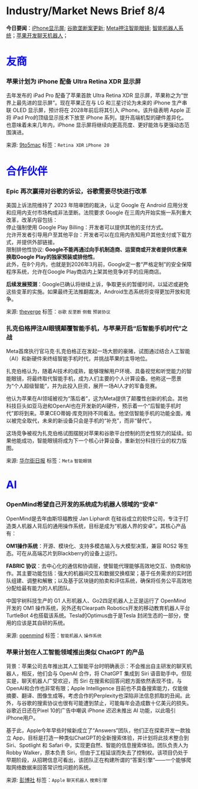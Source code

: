 # Industry/Market News Brief 8/4

**今日要闻**：[iPhone显示屏](#1); [谷歌垄断案更新](#2); [Meta押注智能眼镜](#3); [智能机器人系统](#4)；[苹果开发聊天机器人](#5)；

# <span style="color:blue;">友商</span>

<a name="1"></a>

### 苹果计划为 iPhone 配备 Ultra Retina XDR 显示屏

去年发布的 iPad Pro 配备了苹果首款 Ultra Retina XDR 显示屏，苹果称之为“世界上最先进的显示屏”。现在苹果正在与 LG 和三星讨论为未来的 iPhone 生产串联 OLED 显示屏，预计将在 2028年前后将其引入 iPhone。该升级表明 Apple 正将 iPad Pro的顶级显示技术下放至 iPhone 系列，提升高端机型的硬件差异化。也意味着未来几年内，iPhone 显示屏将继续向更高亮度、更好能效与更强动态范围演进。

来源: [9to5mac](https://9to5mac.com/2025/08/04/apple-plans-to-give-iphone-an-ultra-retina-xdr-display-report/)
标签：`Retina XDR` `iPhone 20` 

# <span style="color:blue;">合作伙伴</span>

<a name="2"></a>

### Epic 再次赢得对谷歌的诉讼，谷歌需要尽快进行改革

美国上诉法院维持了 2023 年陪审团的裁决，认定 Google 在 Android 应用分发和应用内支付市场构成非法垄断。法院要求 Google 在三周内开始实施一系列重大改革，改革内容包括：  
停止强制使用 Google Play Billing：开发者可以提供其他的支付方式。  
允许开发者引导用户至其他平台：开发者可以在应用内告知用户其他支付或下载方式，并提供外部链接。  
限制排他性协议: **Google不能再通过向手机制造商、运营商或开发者提供优惠来换取Google Play的独家预装或排他性**。  
此外，在8个月内，也就是到2026年3月前，Google定一套“严格定制”的安全保障程序系统，允许在Google Play商店内上架其他竞争对手的应用商店。

**后续发展预测**：Google已确认将继续上诉，争取更长的暂缓时间，以延迟或避免这些变革的实施。如果最终无法推翻裁决，Android生态系统将变得更加开放和竞争。

来源: [theverge](https://www.theverge.com/news/717440/google-epic-open-play-store-emergency-stay)
标签：`谷歌` `反垄断` `侧载` `预装协议`


<a name="3"></a>

### 扎克伯格押注AI眼镜颠覆智能手机，与苹果开启“后智能手机时代”之战

Meta首席执行官马克·扎克伯格正在发起一场大胆的豪赌，试图通过结合人工智能（AI）和新硬件来终结智能手机时代，并挑战苹果的主导地位。

扎克伯格认为，随着AI技术的成熟，能够理解用户环境、具备视觉和听觉能力的智能眼镜，将最终取代智能手机，成为人们主要的个人计算设备。他称这一愿景为“个人超级智能”，并为此投入巨资，展开一场AI人才的军备竞赛。

他认为苹果在AI领域被视为“落后者”，这为Meta提供了颠覆性创新的机会。其他科技巨头如亚马逊和OpenAI也在开发新的AI硬件，预示着一个“后智能手机时代”即将到来。苹果CEO蒂姆·库克则持不同看法。他坚信智能手机的功能全面，难以被完全取代，未来的新设备只会是手机的“补充”，而非“替代”。

这场竞争被视为扎克伯格试图摆脱对苹果和谷歌平台控制的历史性努力的延续。如果他能成功，智能眼镜将成为下一个核心计算设备，重新划分科技行业的权力版图。

来源: [华尔街日报](https://www.wsj.com/tech/ai/mark-zuckerberg-just-declared-war-on-the-iphone-30163885)
标签：`Meta` `智能眼镜`

# <span style="color:blue;">AI</span>

<a name="4"></a>

### OpenMind希望自己开发的系统成为机器人领域的“安卓”

OpenMind是去年由斯坦福教授 Jan Liphardt 在硅谷成立的软件公司，专注于打造类人机器人背后的通用操作系统，目标是成为“机器人界的安卓”。其核心产品有：

**OM1操作系统**：开源、模块化、支持多模态输入与大模型决策，兼容 ROS2 等生态。可在从高端芯片到Blackberry的设备上运行。

**FABRIC 协议**：去中心化的通信和协调层，使智能代理能够高效地交互、协商和协作。其主要功能包括：强大的机器间交互和数据交换框架；基于任务需求的实时团队组建、调整和解散；以及基于区块链的拍卖和评估系统，确保将任务公平高效地分配给最有能力的人机团队。

中国宇树科技生产的 G1 人形机器人、Go2四足机器人上正是运行了 OpenMind 开发的 OM1 操作系统，另外还有Clearpath Robotics开发的移动教育机器人平台TurtleBot 4也搭载该系统。Tesla的Optimus由于是Tesla 封闭生态的一部分，使用的应该是其自研的系统。

来源: [openmind](https://openmind.org/)
标签：`智能机器人` `操作系统` 


<a name="5"></a>

### 苹果计划在人工智能领域推出类似 ChatGPT 的产品

背景：苹果公司去年推出其人工智能平台时明确表示：不会推出自主研发的聊天机器人，相反，他们会与 OpenAI 合作，将 ChatGPT 集成到 Siri 语音助手中。但现实是，聊天机器人广受欢迎，而 Siri 在搜索和回答问题方面依然表现不佳，与OpenAI和合作也非常有限；Apple Intelligence 目前也不具备搜索能力，仅能做摘要、翻译、图像生成等。考虑合作的Perplexity也深陷非法信息抓取的丑闻。此外，与谷歌的搜索协议也很有可能遭到禁止，可能每年会造成数十亿美元的损失。谷歌近日还在Pixel 10的广告中嘲讽 iPhone 迟迟未推出 AI 功能，以此吸引iPhone用户。

基于此，Apple今年早些时候新成立了“Answers”团队，他们正在探索开发一款独立 App，目标是打造一种类似ChatGPT的全新搜索体验，并计划将此技术整合到 Siri、Spotlight 和 Safari 中，实现更自然、智能的信息搜索体验。团队负责人为 Robby Walker，原本负责 Siri，但由于工程延误而失去了控制权。该项目仍处于早期阶段，从招聘信息可看出，该团队正在构建所谓的“答案引擎”——一个能够爬取网络数据来回答常识性问题的系统。

来源: [彭博社](https://www.bloomberg.com/news/newsletters/2025-08-03/apple-s-chatgpt-rival-from-new-answers-team-iphone-17-spotted-in-the-wild-mdvmqs6g)
标签：`Apple` `聊天机器人` `搜索引擎`
